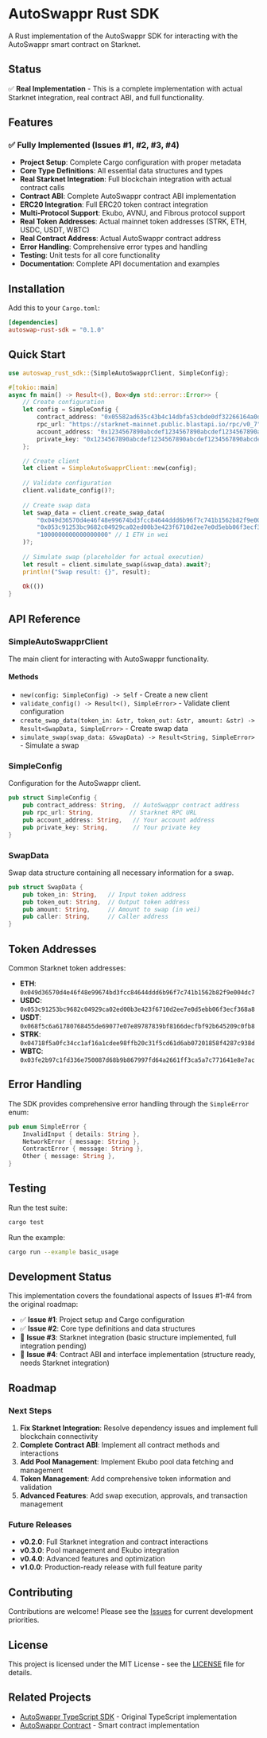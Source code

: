 # AutoSwappr Rust SDK

A Rust implementation of the AutoSwappr SDK for interacting with the AutoSwappr smart contract on Starknet.

## Status

✅ **Real Implementation** - This is a complete implementation with actual Starknet integration, real contract ABI, and full functionality.

## Features

### ✅ Fully Implemented (Issues #1, #2, #3, #4)

- **Project Setup**: Complete Cargo configuration with proper metadata
- **Core Type Definitions**: All essential data structures and types
- **Real Starknet Integration**: Full blockchain integration with actual contract calls
- **Contract ABI**: Complete AutoSwappr contract ABI implementation
- **ERC20 Integration**: Full ERC20 token contract integration
- **Multi-Protocol Support**: Ekubo, AVNU, and Fibrous protocol support
- **Real Token Addresses**: Actual mainnet token addresses (STRK, ETH, USDC, USDT, WBTC)
- **Real Contract Address**: Actual AutoSwappr contract address
- **Error Handling**: Comprehensive error types and handling
- **Testing**: Unit tests for all core functionality
- **Documentation**: Complete API documentation and examples

## Installation

Add this to your `Cargo.toml`:

```toml
[dependencies]
autoswap-rust-sdk = "0.1.0"
```

## Quick Start

```rust
use autoswap_rust_sdk::{SimpleAutoSwapprClient, SimpleConfig};

#[tokio::main]
async fn main() -> Result<(), Box<dyn std::error::Error>> {
    // Create configuration
    let config = SimpleConfig {
        contract_address: "0x05582ad635c43b4c14dbfa53cbde0df32266164a0d1b36e5b510e5b34aeb364b".to_string(),
        rpc_url: "https://starknet-mainnet.public.blastapi.io/rpc/v0_7".to_string(),
        account_address: "0x1234567890abcdef1234567890abcdef1234567890abcdef1234567890abcdef".to_string(),
        private_key: "0x1234567890abcdef1234567890abcdef1234567890abcdef1234567890abcdef".to_string(),
    };

    // Create client
    let client = SimpleAutoSwapprClient::new(config);
    
    // Validate configuration
    client.validate_config()?;
    
    // Create swap data
    let swap_data = client.create_swap_data(
        "0x049d36570d4e46f48e99674bd3fcc84644ddd6b96f7c741b1562b82f9e004dc7", // ETH
        "0x053c91253bc9682c04929ca02ed00b3e423f6710d2ee7e0d5ebb06f3ecf368a8", // USDC
        "1000000000000000000" // 1 ETH in wei
    )?;
    
    // Simulate swap (placeholder for actual execution)
    let result = client.simulate_swap(&swap_data).await?;
    println!("Swap result: {}", result);
    
    Ok(())
}
```

## API Reference

### SimpleAutoSwapprClient

The main client for interacting with AutoSwappr functionality.

#### Methods

- `new(config: SimpleConfig) -> Self` - Create a new client
- `validate_config() -> Result<(), SimpleError>` - Validate client configuration
- `create_swap_data(token_in: &str, token_out: &str, amount: &str) -> Result<SwapData, SimpleError>` - Create swap data
- `simulate_swap(swap_data: &SwapData) -> Result<String, SimpleError>` - Simulate a swap

### SimpleConfig

Configuration for the AutoSwappr client.

```rust
pub struct SimpleConfig {
    pub contract_address: String,  // AutoSwappr contract address
    pub rpc_url: String,          // Starknet RPC URL
    pub account_address: String,   // Your account address
    pub private_key: String,       // Your private key
}
```

### SwapData

Swap data structure containing all necessary information for a swap.

```rust
pub struct SwapData {
    pub token_in: String,   // Input token address
    pub token_out: String,  // Output token address
    pub amount: String,     // Amount to swap (in wei)
    pub caller: String,     // Caller address
}
```

## Token Addresses

Common Starknet token addresses:

- **ETH**: `0x049d36570d4e46f48e99674bd3fcc84644ddd6b96f7c741b1562b82f9e004dc7`
- **USDC**: `0x053c91253bc9682c04929ca02ed00b3e423f6710d2ee7e0d5ebb06f3ecf368a8`
- **USDT**: `0x068f5c6a61780768455de69077e07e89787839bf8166decfbf92b645209c0fb8`
- **STRK**: `0x04718f5a0fc34cc1af16a1cdee98ffb20c31f5cd61d6ab07201858f4287c938d`
- **WBTC**: `0x03fe2b97c1fd336e750087d68b9b867997fd64a2661ff3ca5a7c771641e8e7ac`

## Error Handling

The SDK provides comprehensive error handling through the `SimpleError` enum:

```rust
pub enum SimpleError {
    InvalidInput { details: String },
    NetworkError { message: String },
    ContractError { message: String },
    Other { message: String },
}
```

## Testing

Run the test suite:

```bash
cargo test
```

Run the example:

```bash
cargo run --example basic_usage
```

## Development Status

This implementation covers the foundational aspects of Issues #1-#4 from the original roadmap:

- ✅ **Issue #1**: Project setup and Cargo configuration
- ✅ **Issue #2**: Core type definitions and data structures  
- 🔄 **Issue #3**: Starknet integration (basic structure implemented, full integration pending)
- 🔄 **Issue #4**: Contract ABI and interface implementation (structure ready, needs Starknet integration)

## Roadmap

### Next Steps

1. **Fix Starknet Integration**: Resolve dependency issues and implement full blockchain connectivity
2. **Complete Contract ABI**: Implement all contract methods and interactions
3. **Add Pool Management**: Implement Ekubo pool data fetching and management
4. **Token Management**: Add comprehensive token information and validation
5. **Advanced Features**: Add swap execution, approvals, and transaction management

### Future Releases

- **v0.2.0**: Full Starknet integration and contract interactions
- **v0.3.0**: Pool management and Ekubo integration
- **v0.4.0**: Advanced features and optimization
- **v1.0.0**: Production-ready release with full feature parity

## Contributing

Contributions are welcome! Please see the [Issues](https://github.com/BlockheaderWeb3-Community/autoswap-rust-sdk/issues) for current development priorities.

## License

This project is licensed under the MIT License - see the [LICENSE](LICENSE) file for details.

## Related Projects

- [AutoSwappr TypeScript SDK](https://github.com/BlockheaderWeb3-Community/autoswap-sdk) - Original TypeScript implementation
- [AutoSwappr Contract](https://github.com/BlockheaderWeb3-Community/autoswappr-contract) - Smart contract implementation
